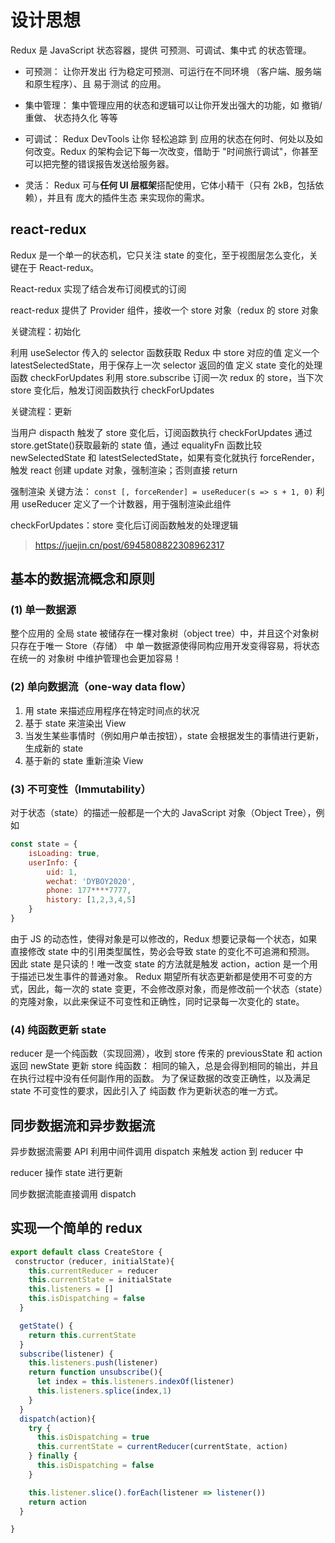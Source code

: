 # 设计思想

Redux 是 JavaScript 状态容器，提供 可预测、可调试、集中式 的状态管理。

- 可预测： 让你开发出 行为稳定可预测、可运行在不同环境 （客户端、服务端和原生程序）、且 易于测试 的应用。

- 集中管理： 集中管理应用的状态和逻辑可以让你开发出强大的功能，如 撤销/重做、 状态持久化 等等

- 可调试： Redux DevTools 让你 轻松追踪 到 应用的状态在何时、何处以及如何改变。Redux 的架构会记下每一次改变，借助于 "时间旅行调试"，你甚至可以把完整的错误报告发送给服务器。

- 灵活： Redux 可与**任何 UI 层框架**搭配使用，它体小精干（只有 2kB，包括依赖），并且有 庞大的插件生态 来实现你的需求。

## react-redux

Redux 是一个单一的状态机，它只关注 state 的变化，至于视图层怎么变化，关键在于 React-redux。

React-redux 实现了结合发布订阅模式的订阅

react-redux 提供了 Provider 组件，接收一个 store 对象（redux 的 store 对象

关键流程：初始化

利用 useSelector 传入的 selector 函数获取 Redux 中 store 对应的值
定义一个 latestSelectedState，用于保存上一次 selector 返回的值
定义 state 变化的处理函数 checkForUpdates
利用 store.subscribe 订阅一次 redux 的 store，当下次 store 变化后，触发订阅函数执行 checkForUpdates

关键流程：更新

当用户 dispacth 触发了 store 变化后，订阅函数执行 checkForUpdates
通过 store.getState()获取最新的 state 值，通过 equalityFn 函数比较 newSelectedState 和 latestSelectedState，如果有变化就执行 forceRender，触发 react 创建 update 对象，强制渲染；否则直接 return

强制渲染
关键方法： `const [, forceRender] = useReducer(s => s + 1, 0)` 利用 useReducer 定义了一个计数器，用于强制渲染此组件

checkForUpdates：store 变化后订阅函数触发的处理逻辑

> https://juejin.cn/post/6945808822308962317

## 基本的数据流概念和原则

### (1) 单一数据**源**

整个应用的 全局 state 被储存在一棵对象树（object tree）中，并且这个对象树只存在于唯一 Store（存储） 中
单一数据源使得同构应用开发变得容易，将状态在统一的 对象树 中维护管理也会更加容易！

### (2) 单向数据流（one-way data flow）

1. 用 state 来描述应用程序在特定时间点的状况
2. 基于 state 来渲染出 View
3. 当发生某些事情时（例如用户单击按钮），state 会根据发生的事情进行更新，生成新的 state
4. 基于新的 state 重新渲染 View

### (3) 不可变性（Immutability）

对于状态（state）的描述一般都是一个大的 JavaScript 对象（Object Tree），例如

```js
const state = {
    isLoading: true,
    userInfo: {
        uid: 1,
        wechat: 'DYBOY2020',
        phone: 177****7777,
        history: [1,2,3,4,5]
    }
}
```

由于 JS 的动态性，使得对象是可以修改的，Redux 想要记录每一个状态，如果直接修改 state 中的引用类型属性，势必会导致 state 的变化不可追溯和预测。
因此 state 是只读的！唯一改变 state 的方法就是触发 action，action 是一个用于描述已发生事件的普通对象。
Redux 期望所有状态更新都是使用不可变的方式，因此，每一次的 state 变更，不会修改原对象，而是修改前一个状态（state）的克隆对象，以此来保证不可变性和正确性，同时记录每一次变化的 state。

### (4) 纯函数更新 state

reducer 是一个纯函数（实现回溯），收到 store 传来的 previousState 和 action 返回 newState
更新 store
纯函数： 相同的输入，总是会得到相同的输出，并且在执行过程中没有任何副作用的函数。
为了保证数据的改变正确性，以及满足 state 不可变性的要求，因此引入了 纯函数 作为更新状态的唯一方式。

## 同步数据流和异步数据流

异步数据流需要 API 利用中间件调用 dispatch 来触发 action 到 reducer 中

reducer 操作 state 进行更新

同步数据流能直接调用 dispatch

## 实现一个简单的 redux

```js
export default class CreateStore {
 constructor（reducer, initialState){
    this.currentReducer = reducer
    this.currentState = initialState
    this.listeners = []
    this.isDispatching = false
  }

  getState() {
    return this.currentState
  }
  subscribe(listener) {
    this.listeners.push(listener)
    return function unsubscribe(){
      let index = this.listeners.indexOf(listener)
      this.listeners.splice(index,1)
    }
  }
  dispatch(action){
    try {
      this.isDispatching = true
      this.currentState = currentReducer(currentState, action)
    } finally {
      this.isDispatching = false
    }

    this.listener.slice().forEach(listener => listener())
    return action
  }

}
```
